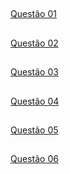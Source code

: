 ##
[Questão 01](https://github.com/Cava-uma-falta/Trabalho02-AM2/blob/aa8889981cfca4f37debda2c65f822f2b9389d45/Quest%C3%A3o%2001)
##
[Questão 02](https://github.com/Cava-uma-falta/Trabalho02-AM2/blob/a529f05f0a0a445c974d8924c2be4b018b10aa68/Quest%C3%A3o%2002)
##
[Questão 03](https://github.com/Cava-uma-falta/Trabalho02-AM2/blob/a529f05f0a0a445c974d8924c2be4b018b10aa68/Quest%C3%A3o%2003)
##
[Questão 04](https://github.com/Cava-uma-falta/Trabalho02-AM2/tree/main/Quest%C3%A3o%2004)
##
[Questão 05](https://github.com/Cava-uma-falta/Trabalho02-AM2/tree/main/Quest%C3%A3o%2005)
##
[Questão 06](https://github.com/Cava-uma-falta/Trabalho02-AM2/tree/main/Quest%C3%A3o%2006)
